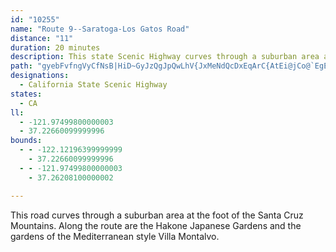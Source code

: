 ```yaml
---
id: "10255"
name: "Route 9--Saratoga-Los Gatos Road"
distance: "11"
duration: 20 minutes
description: This state Scenic Highway curves through a suburban area at the foot of the Santa Clara Mountains.
path: "gyebFvfngVyCfNsB|HiD~GyJzQgJpQwLhV{JxMeNdQcDxEqArC{AtEi@jCo@`EgEh^yAtH}BfHcDlIaIrT}CxGA^kHrLqIfMmG`I{EhHeDrGaIjQsBjDkQtU}ArA}Cx@HXn@rAxBlAlAlAvKrM|AtMZl@\\JbB?x@XZl@NlCDdDLz@Hb@hAtBJh@?h@i@dC?\\L\\TPtBv@f@~@^tGX`CIjEHl@hCrFDzAAj@q@zCRvBMbKPb@nAr@ZnAPV`Aj@LT?|@i@`BcBlB]xG_BxFU`BAdABrAbAdEOz@{@|AM`BH`BTdAvAxAN\\D`AExEFd@pBnDH|@@t@OpCk@`Ci@fAE\\Jf@Xj@t@r@lHdBzDC~@dBr@~BHp@IbDb@jJTtBhA~FDr@Il@Y~@yBnEy@~G_@lJeA~AcA`EEd@I`FM`AYhA{AhE}BzDcB~BiBlBaMbSoAbBiPjNwA|B_@`DK~AItFObAcAlAu@l@w@Aq@Wy@Eo@R}AfDyCjIOxBq@lDBr@RXPlAA\\Yn@i@p@mAx@[r@Or@R|@p@n@b@AXQlBsFn@aCx@yEn@sBNMbAKp@j@Rd@BhAWn@kA|AY~@Ej@OpGDtAN~@rA~Cp@z@f@jADlCr@rE~@jA~@r@xBfA\\~AJ`A\\pAn@f@x@ErARt@t@H`@Ep@]Ru@JiBQs@lA_@zBm@\\u@?_@Qc@u@_AyC_@WiCJIEy@kAc@GuBFYPOVIt@?pAPx@hA~CLz@_AlE?d@HPZF^Ex@s@r@MZDl@t@hCdIh@`ClAfBdA^lCG~@JNTRbANbCWxA_AjCu@rAOj@SfCQfAa@|@u@lAURiBv@_@^KXG`ANvB"
designations:
  - California State Scenic Highway
states:
  - CA
ll:
  - -121.97499800000003
  - 37.22660099999996
bounds:
  - - -122.12196399999999
    - 37.22660099999996
  - - -121.97499800000003
    - 37.26208100000002

---
```


<p>This road curves through a suburban area at the foot of the Santa Cruz Mountains.  Along the route are the Hakone Japanese Gardens and the gardens of the Mediterranean style Villa Montalvo.  </p>
